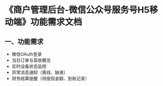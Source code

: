 # 《商户管理后台-微信公众号服务号H5移动端》功能需求文档

## 一、功能需求
- 微信OAuth登录
- 当日订单与营收概览
- 实时设备状态监控
- 异常消息通知（离线、缺液）
- 财务结算提醒（待提现金额、到账记录）

